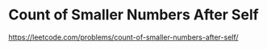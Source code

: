 # Count of Smaller Numbers After Self

https://leetcode.com/problems/count-of-smaller-numbers-after-self/